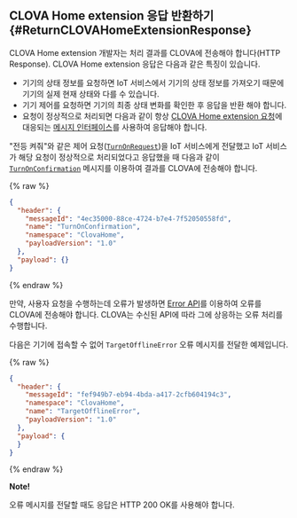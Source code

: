 ## CLOVA Home extension 응답 반환하기 {#ReturnCLOVAHomeExtensionResponse}

CLOVA Home extension 개발자는 처리 결과를 CLOVA에 전송해야 합니다(HTTP Response). CLOVA Home extension 응답은 다음과 같은 특징이 있습니다.

* 기기의 상태 정보를 요청하면 IoT 서비스에서 기기의 상태 정보를 가져오기 때문에 기기의 실제 현재 상태와 다를 수 있습니다.
* 기기 제어를 요청하면 기기의 최종 상태 변화를 확인한 후 응답을 반환 해야 합니다.
* 요청이 정상적으로 처리되면 다음과 같이 항상 [CLOVA Home extension 요청](#HandleCLOVAHomeExtensionRequest)에 대응되는 [메시지 인터페이스](/Develop/References/Message_Interfaces.md)를 사용하여 응답해야 합니다.

"전등 켜줘"와 같은 제어 요청([`TurnOnRequest`](/Develop/References/ClovaHomeInterface/Action_Type_Interfaces.md#SetTurnOnRequest))을 IoT 서비스에게 전달했고 IoT 서비스가 해당 요청이 정상적으로 처리되었다고 응답했을 때 다음과 같이 [`TurnOnConfirmation`](/Develop/References/ClovaHomeInterface/Action_Type_Interfaces.md#SetTurnOnConfirmation) 메시지를 이용하여 결과를 CLOVA에 전송해야 합니다.

{% raw %}
```json
{
  "header": {
    "messageId": "4ec35000-88ce-4724-b7e4-7f52050558fd",
    "name": "TurnOnConfirmation",
    "namespace": "ClovaHome",
    "payloadVersion": "1.0"
  },
  "payload": {}
}
```
{% endraw %}

만약, 사용자 요청을 수행하는데 오류가 발생하면 [Error API](/Develop/References/ClovaHomeInterface/Error_Interfaces.md)를 이용하여 오류를 CLOVA에 전송해야 합니다. CLOVA는 수신된 API에 따라 그에 상응하는 오류 처리를 수행합니다.

다음은 기기에 접속할 수 없어 `TargetOfflineError` 오류 메시지를 전달한 예제입니다.

{% raw %}
```json
{
  "header": {
    "messageId": "fef949b7-eb94-4bda-a417-2cfb604194c3",
    "namespace": "ClovaHome",
    "name": "TargetOfflineError",
    "payloadVersion": "1.0"
  },
  "payload": {
  }
}
```
{% endraw %}


<div class="note">
<p><strong>Note!</strong></p>
<p>오류 메시지를 전달할 때도 응답은 HTTP 200 OK를 사용해야 합니다.</p>
</div>
